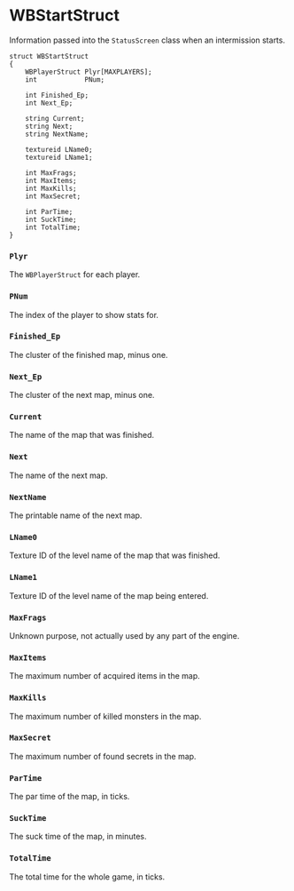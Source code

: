 # WBStartStruct

Information passed into the `StatusScreen` class when an intermission starts.

```
struct WBStartStruct
{
	WBPlayerStruct Plyr[MAXPLAYERS];
	int            PNum;

	int Finished_Ep;
	int Next_Ep;

	string Current;
	string Next;
	string NextName;

	textureid LName0;
	textureid LName1;

	int MaxFrags;
	int MaxItems;
	int MaxKills;
	int MaxSecret;

	int ParTime;
	int SuckTime;
	int TotalTime;
}
```

### `Plyr`

The `WBPlayerStruct` for each player.

### `PNum`

The index of the player to show stats for.

### `Finished_Ep`

The cluster of the finished map, minus one.

### `Next_Ep`

The cluster of the next map, minus one.

### `Current`

The name of the map that was finished.

### `Next`

The name of the next map.

### `NextName`

The printable name of the next map.

### `LName0`

Texture ID of the level name of the map that was finished.

### `LName1`

Texture ID of the level name of the map being entered.

### `MaxFrags`

Unknown purpose, not actually used by any part of the engine.

### `MaxItems`

The maximum number of acquired items in the map.

### `MaxKills`

The maximum number of killed monsters in the map.

### `MaxSecret`

The maximum number of found secrets in the map.

### `ParTime`

The par time of the map, in ticks.

### `SuckTime`

The suck time of the map, in minutes.

### `TotalTime`

The total time for the whole game, in ticks.

<!-- EOF -->
